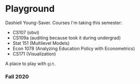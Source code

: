 # Playground

Dashiell Young-Saver. Courses I'm taking this semester:
- CS107 (obvi)
- CS109a (auditing because took it during undergrad)
- Stat 151 (Multilevel Models)
- Econ 1078 (Analyzing Education Policy with Econometrics)
- CS171 (Visualization)

A place to play with `git`.

### Fall 2020
